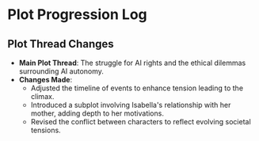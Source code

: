 # Plot Progression Log

## Plot Thread Changes
- **Main Plot Thread**: The struggle for AI rights and the ethical dilemmas surrounding AI autonomy.
- **Changes Made**:
  - Adjusted the timeline of events to enhance tension leading to the climax.
  - Introduced a subplot involving Isabella's relationship with her mother, adding depth to her motivations.
  - Revised the conflict between characters to reflect evolving societal tensions.
